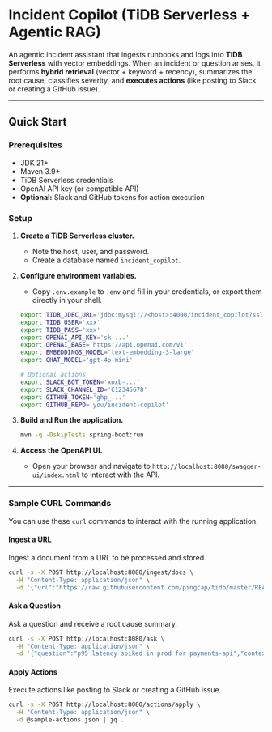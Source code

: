 # Incident Copilot (TiDB Serverless + Agentic RAG)

An agentic incident assistant that ingests runbooks and logs into **TiDB Serverless** with vector embeddings. When an incident or question arises, it performs **hybrid retrieval** (vector + keyword + recency), summarizes the root cause, classifies severity, and **executes actions** (like posting to Slack or creating a GitHub issue).

-----

## Quick Start

### Prerequisites

  - JDK 21+
  - Maven 3.9+
  - TiDB Serverless credentials
  - OpenAI API key (or compatible API)
  - **Optional:** Slack and GitHub tokens for action execution

### Setup

1.  **Create a TiDB Serverless cluster.**

      - Note the host, user, and password.
      - Create a database named `incident_copilot`.

2.  **Configure environment variables.**

      - Copy `.env.example` to `.env` and fill in your credentials, or export them directly in your shell.

    <!-- end list -->

    ```bash
    export TIDB_JDBC_URL='jdbc:mysql://<host>:4000/incident_copilot?sslMode=VERIFY_IDENTITY'
    export TIDB_USER='xxx'
    export TIDB_PASS='xxx'
    export OPENAI_API_KEY='sk-...'
    export OPENAI_BASE='https://api.openai.com/v1'
    export EMBEDDINGS_MODEL='text-embedding-3-large'
    export CHAT_MODEL='gpt-4o-mini'

    # Optional actions
    export SLACK_BOT_TOKEN='xoxb-...'
    export SLACK_CHANNEL_ID='C12345678'
    export GITHUB_TOKEN='ghp_...'
    export GITHUB_REPO='you/incident-copilot'
    ```

3.  **Build and Run the application.**

    ```bash
    mvn -q -DskipTests spring-boot:run
    ```

4.  **Access the OpenAPI UI.**

      - Open your browser and navigate to `http://localhost:8080/swagger-ui/index.html` to interact with the API.

-----

### Sample CURL Commands

You can use these `curl` commands to interact with the running application.

#### Ingest a URL

Ingest a document from a URL to be processed and stored.

```bash
curl -s -X POST http://localhost:8080/ingest/docs \
  -H "Content-Type: application/json" \
  -d '{"url":"https://raw.githubusercontent.com/pingcap/tidb/master/README.md","tags":["db","runbook"]}'
```

#### Ask a Question

Ask a question and receive a root cause summary.

```bash
curl -s -X POST http://localhost:8080/ask \
  -H "Content-Type: application/json" \
  -d '{"question":"p95 latency spiked in prod for payments-api","context":{"service":"payments-api","env":"prod"}}' | jq .
```

#### Apply Actions

Execute actions like posting to Slack or creating a GitHub issue.

```bash
curl -s -X POST http://localhost:8080/actions/apply \
  -H "Content-Type: application/json" \
  -d @sample-actions.json | jq .
```
